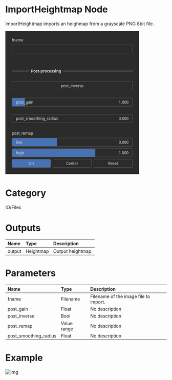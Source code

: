 
ImportHeightmap Node
====================


ImportHeightmap imports an heighmap from a grayscale PNG 8bit file.



![img](../../images/nodes/ImportHeightmap_settings.png)


# Category


IO/Files
# Outputs

|Name|Type|Description|
| :--- | :--- | :--- |
|output|Heightmap|Output heightmap.|

# Parameters

|Name|Type|Description|
| :--- | :--- | :--- |
|fname|Filename|Filename of the image file to import.|
|post_gain|Float|No description|
|post_inverse|Bool|No description|
|post_remap|Value range|No description|
|post_smoothing_radius|Float|No description|

# Example


![img](../../images/nodes/ImportHeightmap.png)

